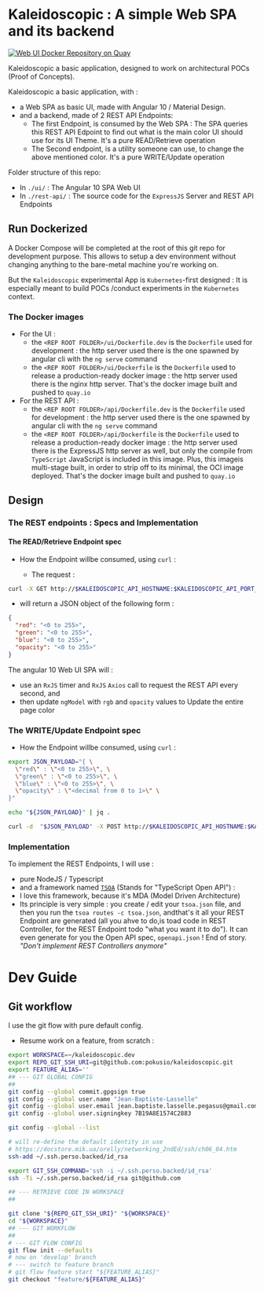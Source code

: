 # Kaleidoscopic : A simple Web SPA and its backend

[![Web UI Docker Repository on Quay](https://quay.io/repository/pok-us-io/kaleidoscopic/status "Web UI Docker Repository on Quay")](https://quay.io/repository/pok-us-io/kaleidoscopic)

Kaleidoscopic a basic application, designed to work on architectural POCs (Proof of Concepts).

Kaleidoscopic a basic application, with :

* a Web SPA as basic UI, made with Angular 10 / Material Design.
* and a backend, made of 2 REST API Endpoints:
  * The first Endpoint, is consumed by the Web SPA : The SPA queries this REST API Edpoint to find out what is the main color UI should use for its UI Theme. It's a pure READ/Retrieve operation
  * The Second endpoint, is a utility someone can use, to change the above mentioned color. It's a pure WRITE/Update operation

Folder structure of this repo:

* In `./ui/` : The Angular 10 SPA Web UI
* In `./rest-api/` : The source code for the `ExpressJS` Server and REST API Endpoints


## Run Dockerized


A Docker Compose will be completed at the root of this git repo for development purpose. This allows to setup a dev environment without changing anything to the bare-metal machine you're working on.

But the `Kaleidoscopic` experimental App is `Kubernetes`-first designed : It is especially meant to build POCs /conduct  experiments in the `Kubernetes` context.

### The Docker images

* For the UI :
  * the `<REP ROOT FOLDER>/ui/Dockerfile.dev` is the `Dockerfile` used for development : the http server used there is the one spawned by angular cli with the `ng serve` command
  * the `<REP ROOT FOLDER>/ui/Dockerfile` is the `Dockerfile` used to release a production-ready docker image : the http server used there is the nginx http server. That's the docker image built and pushed to `quay.io`
* For the REST API :
  * the `<REP ROOT FOLDER>/api/Dockerfile.dev` is the `Dockerfile` used for development : the http server used there is the one spawned by angular cli with the `ng serve` command
  * the `<REP ROOT FOLDER>/api/Dockerfile` is the `Dockerfile` used to release a production-ready docker image : the http server used there is the ExpressJS http server as well, but only the compile from `TypeScript` JavaScript is included in this image. Plus, this imageis multi-stage built, in order to strip off to its minimal, the OCI image deployed. That's the docker image built and pushed to `quay.io`


## Design

### The REST endpoints : Specs and Implementation




#### The READ/Retrieve Endpoint spec

* How the Endpoint willbe consumed, using `curl` :

  * The request :

```bash
curl -X GET http://$KALEIDOSCOPIC_API_HOSTNAME:$KALEIDOSCOPIC_API_PORT_NO/api/v1/ui/theme/maincolor | jq .
```
  * will return a JSON object of the following form :

```JSon
{
  "red": "<0 to 255>",
  "green": "<0 to 255>",
  "blue": "<0 to 255>",
  "opacity": "<0 to 255>"
}
```

The angular 10 Web UI SPA will :
* use an `RxJS` timer and `RxJS` `Axios` call to request the REST API every second, and
* then update `ngModel` with `rgb` and `opacity` values to Update the entire page color


### The WRITE/Update Endpoint spec

* How the Endpoint willbe consumed, using `curl` :

```bash
export JSON_PAYLOAD="{ \
  \"red\" : \"<0 to 255>\", \
  \"green\" : \"<0 to 255>\", \
  \"blue\" : \"<0 to 255>\", \
  \"opacity\" : \"<decimal from 0 to 1>\" \
}"

echo "${JSON_PAYLOAD}" | jq .

curl -d  "$JSON_PAYLOAD" -X POST http://$KALEIDOSCOPIC_API_HOSTNAME:$KALEIDOSCOPIC_API_PORT_NO/api/v1/files/management/ui/theme/maincolor | jq .

```

### Implementation

To implement the REST Endpoints, I will use :

* pure NodeJS / Typescript
* and a framework named [`TSOA`](https://github.com/lukeautry/tsoa) (Stands for "TypeScript Open API")  :
* I love this framework, because it's MDA (Model Driven Architecture)
* Its principle is very simple : you create / edit your `tsoa.json` file, and then you run the `tsoa routes -c tsoa.json`, andthat's it all your REST Endpoint are generated (all you ahve to do,is toad code in REST Controller, for the REST Endpoint todo "what you want it to do"). It can even generate for you the Open API spec, `openapi.json` ! End of story. _"Don't implement REST Controllers anymore"_


# Dev Guide

## Git workflow

I use the git flow with pure default config.

* Resume work on a feature, from scratch  :

```bash
export WORKSPACE=~/kaleidoscopic.dev
export REPO_GIT_SSH_URI=git@github.com:pokusio/kaleidoscopic.git
export FEATURE_ALIAS=''
## --- GIT GLOBAL CONFIG
##
git config --global commit.gpgsign true
git config --global user.name "Jean-Baptiste-Lasselle"
git config --global user.email jean.baptiste.lasselle.pegasus@gmail.com
git config --global user.signingkey 7B19A8E1574C2883

git config --global --list

# will re-define the default identity in use
# https://docstore.mik.ua/orelly/networking_2ndEd/ssh/ch06_04.htm
ssh-add ~/.ssh.perso.backed/id_rsa

export GIT_SSH_COMMAND='ssh -i ~/.ssh.perso.backed/id_rsa'
ssh -Ti ~/.ssh.perso.backed/id_rsa git@github.com

## --- RETRIEVE CODE IN WORKSPACE
##

git clone "${REPO_GIT_SSH_URI}" "${WORKSPACE}"
cd "${WORKSPACE}"
## --- GIT WORKFLOW
##
# --- GIT FLOW CONFIG
git flow init --defaults
# now on 'develop' branch
# --- switch to feature branch
# git flow feature start "${FEATURE_ALIAS}"
git checkout "feature/${FEATURE_ALIAS}"
